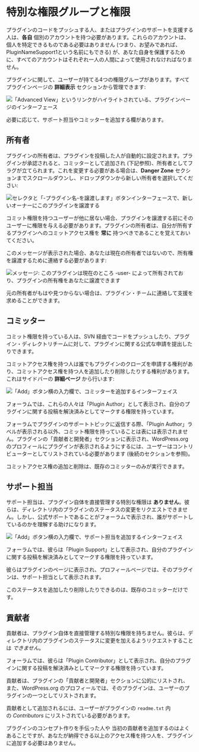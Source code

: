 <!-- 
# Special User Roles and Capabilities
 -->
# 特別な権限グループと権限

<!-- 
Every person who pushes code for, or aids in support for, a plugin is required to have their **OWN** individual account. These accounts do not have to be personally identifying (that is, you can name them PluginNameSupport1 if you wanted), however all accounts must be used by a single human for your own protection.
 -->
プラグインのコードをプッシュする人、またはプラグインのサポートを支援する人は、**各自** 個別のアカウントを持つ必要があります。これらのアカウントは、個人を特定できるものである必要はありません (つまり、お望みであれば、PluginNameSupport1という名前にもできる) が、あなた自身を保護するために、すべてのアカウントはそれぞれ一人の人間によって使用されなければなりません。

<!-- 
There are four roles a user can have with regards to plugins. All can be managed from the **advanced view** section of a plugin page:
 -->
プラグインに関して、ユーザーが持てる4つの権限グループがあります。すべてプラグインページの **詳細表示** セクションから管理できます:

<!-- 
![Interface of the plugin page, the link ''Advanced View'' is highlighted.](https://i0.wp.com/developer.wordpress.org/files/2020/08/advanced-view.jpg?resize=300%2C260&ssl=1)
 -->
![「Advanced View」というリンクがハイライトされている、プラグインページのインターフェース](https://i0.wp.com/developer.wordpress.org/files/2020/08/advanced-view.jpg?resize=300%2C260&ssl=1)

<!-- 
There are fields to add Support Reps and Committers as needed.
 -->
必要に応じて、サポート担当やコミッターを追加する欄があります。

<!-- 
## Owner
 -->
## 所有者

<!-- 
A plugin owner is automatically set by the person who submits the plugin. On plugin approval, they are added as a Committer (see below) and flagged as the owner. Should this need to be changed, scroll down to the **Danger Zone** section and select the new owner from the dropdown:
 -->
プラグインの所有者は、プラグインを投稿した人が自動的に設定されます。プラグインが承認されると、コミッターとして追加され (下記参照)、所有者としてフラグが立てられます。これを変更する必要がある場合は、**Danger Zone** セクションまでスクロールダウンし、ドロップダウンから新しい所有者を選択してください:

<!-- 
![Transfer this plugin interface with a selector for the new owner and a "Please transfer -Plugin Name-" button](https://i0.wp.com/developer.wordpress.org/files/2020/08/can-transger.jpg?resize=1024%2C548&ssl=1)
 -->
![セレクタと「-プラグイン名-を譲渡します」ボタンインターフェースで、新しいオーナーにこのプラグインを譲渡する](https://i0.wp.com/developer.wordpress.org/files/2020/08/can-transger.jpg?resize=1024%2C548&ssl=1)

<!-- 
If there are no other users with commit access, you will need to grant them access before you can transfer the plugin. Remember, plugin owners should **always** have commit access to the plugins they own.
 -->
コミット権限を持つユーザーが他に居ない場合、プラグインを譲渡する前にそのユーザーに権限を与える必要があります。プラグインの所有者は、自分が所有するプラグインへのコミットアクセス権を **常に** 持つべきであることを覚えておいてください。

<!-- 
If you see this message, then you are not the current owner, and need to contact them to have ownership transferred:
 -->
このメッセージが表示された場合、あなたは現在の所有者ではないので、所有権を譲渡するために連絡する必要があります:

<!-- 
![Message: This plugin is currently owned by -user- the can choose to transfer ownership rights of the plugin to you](https://i0.wp.com/developer.wordpress.org/files/2020/08/Owner.jpg?resize=1024%2C249&ssl=1)
 -->
![メッセージ: このプラグインは現在のところ -user- によって所有されており、プラグインの所有権をあなたに譲渡できます](https://i0.wp.com/developer.wordpress.org/files/2020/08/Owner.jpg?resize=1024%2C249&ssl=1)

<!-- 
If the original owner is no longer available, you may contact the plugins team for assistance.
 -->
元の所有者がもはや見つからない場合は、プラグイン・チームに連絡して支援を求めることができます。

<!-- 
## Committer
 -->
## コミッター

<!-- 
Someone with commit access has the ability to push code via SVN and make official requests concerning a plugin to the Plugin Directory Team.
 -->
コミット権限を持っている人は、SVN 経由でコードをプッシュしたり、プラグイン・ディレクトリチームに対して、プラグインに関する公式な申請を提出したりできます。

<!-- 
Anyone with commit access has the right to request a plugin be closed, and has the ability to add and remove anyone from commit access. This is done from the **Advanced Page** on the sidebar:
 -->
コミットアクセス権を持つ人は誰でもプラグインのクローズを申請する権利があり、コミットアクセス権を持つ人を追加したり削除したりする権利があります。これはサイドバーの **詳細ページ** から行います:

<!-- 
![Interface to add a committer, an input with an "Add" button next to it](https://i0.wp.com/developer.wordpress.org/files/2021/02/Commit.jpg?resize=302%2C133&ssl=1)
 -->
![「Add」ボタン横の入力欄で、コミッターを追加するインターフェイス](https://i0.wp.com/developer.wordpress.org/files/2021/02/Commit.jpg?resize=302%2C133&ssl=1)

<!-- 
In the forums, these people are labeled as a “Plugin Author” and have the ability to mark posts regarding their plugin as resolved.
 -->
フォーラムでは、これらの人々は「Plugin Author」として表示され、自分のプラグインに関する投稿を解決済みとしてマークする権限を持っています。

<!-- 
Other than the “Plugin Author” label in the forum for replies to plugin support topics, having commit access is not outwardly displayed. In order to be listed in the plugin’s “Contributors & Developers” section, and to have the plugin included in a WordPress.org profile, the user must be listed as a contributor (see the subsequent section).
 -->
フォーラムでプラグインのサポートトピックに返信する際、「Plugin Author」ラベルが表示される以外、コミット権限を持っていることは表には表示されません。プラグインの「貢献者と開発者」セクションに表示され、WordPress.org のプロフィールにプラグインが表示されるようにするには、ユーザーはコントリビューターとしてリストされている必要があります (後続のセクションを参照)。

<!-- 
Adding and removing commit access can only be done by an existing committer.
 -->
コミットアクセス権の追加と削除は、既存のコミッターのみが実行できます。

<!-- 
## Support Rep
 -->
## サポート担当

<!-- 
A support rep has **no** extra ability to directly manage the plugin itself. They cannot request changes be made to a plugin’s status in the directory. However, they will be labeled in the forums as being official support and this can help people understand who is helping them.
 -->
サポート担当は、プラグイン自体を直接管理する特別な権限は **ありません**。彼らは、ディレクトリ内のプラグインのステータスの変更をリクエストできません。しかし、公式サポートであることがフォーラムで表示され、誰がサポートしているのかを理解する助けになります。

<!-- 
![Interface to add a support rep, an input with an "Add" button next to it](https://i0.wp.com/developer.wordpress.org/files/2021/02/Support.jpg?resize=317%2C140&ssl=1)
 -->
![「Add」ボタン横の入力欄で、サポート担当を追加するインターフェイス](https://i0.wp.com/developer.wordpress.org/files/2021/02/Support.jpg?resize=317%2C140&ssl=1)

<!-- 
In the forums, they are labeled as a “Plugin Support” and have the ability to mark posts regarding their plugin as resolved.
 -->
フォーラムでは、彼らは「Plugin Support」として表示され、自分のプラグインに関する投稿を解決済みとしてマークする権限を持っています。

<!-- 
They are displayed on the plugin page, and the plugin appears on their profile page as a Support Representative.
 -->
彼らはプラグインのページに表示され、プロフィールページでは、そのプラグインは、サポート担当として表示されます。

<!-- 
Adding and removing this status can only be done by an existing committer.
 -->
このステータスを追加したり削除したりできるのは、既存のコミッターだけです。

<!-- 
## Contributor
 -->
## 貢献者

<!-- 
A contributor has no extra ability to directly manage the plugin itself. They _cannot_ request changes be made to a plugin’s status in the directory.
 -->
貢献者は、プラグイン自体を直接管理する特別な権限を持ちません。彼らは、ディレクトリ内のプラグインのステータスに変更を加えるようリクエストすることは _できません_。

<!-- 
In the forums, they are labeled as a “Plugin Contributor” and have the ability to mark posts regarding their plugin as resolved.
 -->
フォーラムでは、彼らは「Plugin Contributor」として表示され、自分のプラグインに関する投稿を解決済みとしてマークする権限を持っています。

<!-- 
A contributor is publicly listed in the plugin’s “Contributors & Developers” section and the plugin is listed as one of the user’s plugins in their WordPress.org profile.
 -->
貢献者は、プラグインの「貢献者と開発者」セクションに公的にリストされ、また、WordPress.org のプロフィールでは、そのプラグインは、ユーザーのプラグインの一つとしてリストされます。

<!-- 
To be added as a contributor, a user must be listed within _Contributors_ in the plugin’s `readme.txt`.
 -->
貢献者として追加されるには、ユーザーがプラグインの `readme.txt` 内の _Contributors_ にリストされている必要があります。

<!-- 
While it is common to add people who helped with a plugin’s conceptualization or was an original contributor, you do not need to add anyone to your plugin with more access than you’re comfortable with.
 -->
プラグインのコンセプト作りを手伝った人や 当初の貢献者を追加するのはよくあることですが、あなたが納得できる以上のアクセス権を持つ人を、プラグインに追加する必要はありません。
